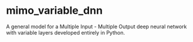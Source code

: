 # mimo_variable_dnn
A general model for a Multiple Input - Multiple Output deep neural network with variable layers developed entirely in Python.
